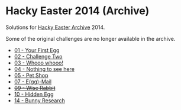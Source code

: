 # Hacky Easter 2014 (Archive)

Solutions for [Hacky Easter Archive](https://he-archive.sieber.space/) 2014.

Some of the original challenges are no longer available in the archive.

- [01 - Your First Egg](ch01/README.md)
- [02 - Challenge Two](ch02/README.md)
- [03 - Whooo whooo!](ch03/README.md)
- [04 - Nothing to see here](ch04/README.md)
- [05 - Pet Shop](ch05/README.md)
- [07 - E(gg)-Mail](ch07/README.md)
- [~~09 - Wise Rabbit~~](ch09/README.md)
- [10 - Hidden Egg](ch10/README.md)
- [14 - Bunny Research](ch14/README.md)